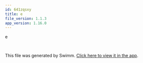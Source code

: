 ```yaml
---
id: 641zqsxy
title: e
file_version: 1.1.3
app_version: 1.16.0
---
```


e

<br/>

This file was generated by Swimm. [Click here to view it in the app](https://swimm-web-app.web.app/repos/Z2l0aHViJTNBJTNBZWNvbW0lM0ElM0Ftb3NoaWtzd2ltbQ==/docs/641zqsxy).
